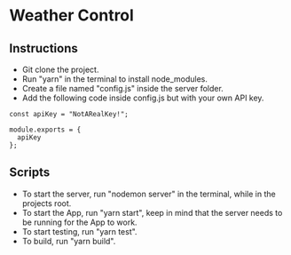 # Weather Control

## Instructions

* Git clone the project.
* Run "yarn" in the terminal to install node_modules.
* Create a file named "config.js" inside the server folder.
* Add the following code inside config.js but with your own API key.

```
const apiKey = "NotARealKey!";

module.exports = {
  apiKey
};
```

## Scripts

* To start the server, run "nodemon server" in the terminal, while in the projects root.
* To start the App, run "yarn start", keep in mind that the server needs to be running
  for the App to work.
* To start testing, run "yarn test".
* To build, run "yarn build".
